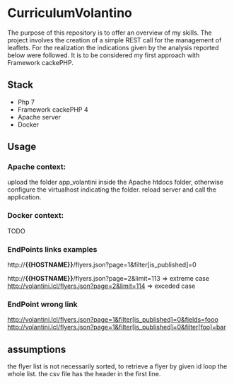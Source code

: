 # CurriculumVolantino
The purpose of this repository is to offer an overview of my skills.
The project involves the creation of a simple REST call for the management of leaflets. 
For the realization the indications given by the analysis reported below were followed.
It is to be considered my first approach with Framework cackePHP.

## Stack

 - Php 7
 - Framework cackePHP 4
 - Apache server
 - Docker

## Usage
### Apache context:
upload the folder app_volantini  inside the Apache htdocs folder, otherwise configure the virtualhost indicating the folder.
reload server and call the application.

### Docker context:
TODO

### EndPoints links examples
http://**{{HOSTNAME}}**/flyers.json?page=1&filter[is_published]=0

http://**{{HOSTNAME}}**/flyers.json?page=2&limit=113 => extreme case
http://volantini.lcl/flyers.json?page=2&limit=114 => exceded case

### EndPoint wrong link
http://volantini.lcl/flyers.json?page=1&filter[is_published]=0&fields=fooo
http://volantini.lcl/flyers.json?page=1&filter[is_published]=0&filter[foo]=bar

## assumptions
the flyer list is not necessarily sorted, to retrieve a flyer by given id loop the whole list.
the csv file has the header in the first line.
